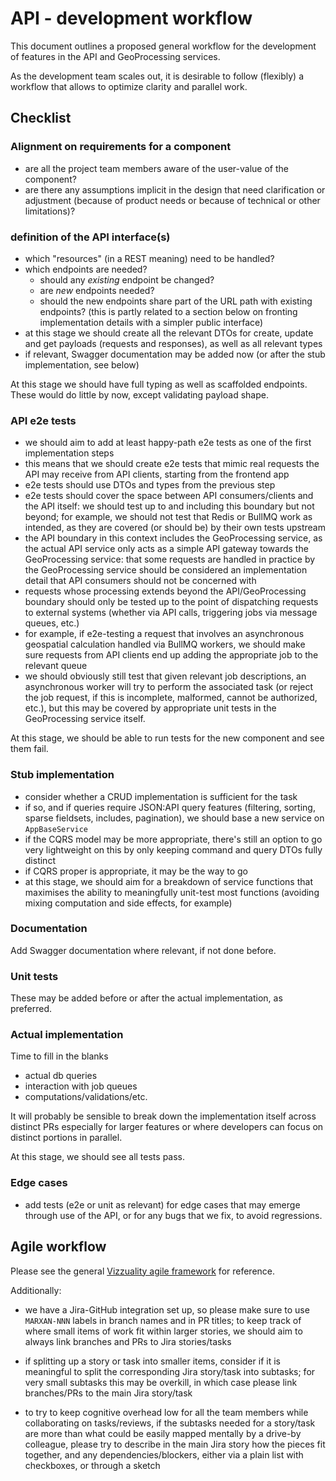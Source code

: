 # API - development workflow

This document outlines a proposed general workflow for the development of
features in the API and GeoProcessing services.

As the development team scales out, it is desirable to follow (flexibly) a
workflow that allows to optimize clarity and parallel work.

## Checklist

### Alignment on requirements for a component

* are all the project team members aware of the user-value of the component?
* are there any assumptions implicit in the design that need clarification or
  adjustment (because of product needs or because of technical or other
  limitations)?

### definition of the API interface(s)

* which "resources" (in a REST meaning) need to be handled?
* which endpoints are needed?
  * should any *existing* endpoint be changed?
  * are *new* endpoints needed?
  * should the new endpoints share part of the URL path with existing
    endpoints? (this is partly related to a section below on fronting
    implementation details with a simpler public interface)
* at this stage we should create all the relevant DTOs for create, update and
  get payloads (requests and responses), as well as all relevant types
* if relevant, Swagger documentation may be added now (or after the stub
  implementation, see below)
  
At this stage we should have full typing as well as scaffolded endpoints. These
would do little by now, except validating payload shape.

### API e2e tests

* we should aim to add at least happy-path e2e tests as one of the first
  implementation steps
* this means that we should create e2e tests that mimic real requests the API
  may receive from API clients, starting from the frontend app
* e2e tests should use DTOs and types from the previous step
* e2e tests should cover the space between API consumers/clients and the API
  itself: we should test up to and including this boundary but not beyond; for
  example, we should not test that Redis or BullMQ work as intended, as they are
  covered (or should be) by their own tests upstream
* the API boundary in this context includes the GeoProcessing service, as the
  actual API service only acts as a simple API gateway towards the GeoProcessing
  service: that some requests are handled in practice by the GeoProcessing
  service should be considered an implementation detail that API consumers
  should not be concerned with
* requests whose processing extends beyond the API/GeoProcessing boundary should
  only be tested up to the point of dispatching requests to external systems
  (whether via API calls, triggering jobs via message queues, etc.)
* for example, if e2e-testing a request that involves an asynchronous geospatial
  calculation handled via BullMQ workers, we should make sure requests from API
  clients end up adding the appropriate job to the relevant queue
* we should obviously still test that given relevant job descriptions, an
  asynchronous worker will try to perform the associated task (or reject the
  job request, if this is incomplete, malformed, cannot be authorized, etc.),
  but this may be covered by appropriate unit tests in the GeoProcessing
  service itself.

At this stage, we should be able to run tests for the new component and see them
fail.

### Stub implementation

* consider whether a CRUD implementation is sufficient for the task
* if so, and if queries require JSON:API query features (filtering, sorting,
  sparse fieldsets, includes, pagination), we should base a new service on
  `AppBaseService`
* if the CQRS model may be more appropriate, there's still an option to go
  very lightweight on this by only keeping command and query DTOs fully distinct
* if CQRS proper is appropriate, it may be the way to go
* at this stage, we should aim for a breakdown of service functions that
  maximises the ability to meaningfully unit-test most functions (avoiding
  mixing computation and side effects, for example)

### Documentation

Add Swagger documentation where relevant, if not done before.

### Unit tests

These may be added before or after the actual implementation, as preferred.

### Actual implementation

Time to fill in the blanks

* actual db queries
* interaction with job queues
* computations/validations/etc.

It will probably be sensible to break down the implementation itself across
distinct PRs especially for larger features or where developers can focus on
distinct portions in parallel.

At this stage, we should see all tests pass.

### Edge cases

* add tests (e2e or unit as relevant) for edge cases that may emerge through
  use of the API, or for any bugs that we fix, to avoid regressions.

## Agile workflow

Please see the general [Vizzuality agile
framework](https://vizzuality.github.io/playbook/projects/agile-framework/) for
reference.

Additionally:

* we have a Jira-GitHub integration set up, so please make sure to use
  `MARXAN-NNN` labels in branch names and in PR titles; to keep track of where
  small items of work fit within larger stories, we should aim to always link
  branches and PRs to Jira stories/tasks

* if splitting up a story or task into smaller items, consider if it is
  meaningful to split the corresponding Jira story/task into subtasks; for very
  small subtasks this may be overkill, in which case please link branches/PRs to
  the main Jira story/task

* to try to keep cognitive overhead low for all the team members while
  collaborating on tasks/reviews, if the subtasks needed for a story/task are
  more than what could be easily mapped mentally by a drive-by colleague, please
  try to describe in the main Jira story how the pieces fit together, and any
  dependencies/blockers, either via a plain list with checkboxes, or through a
  sketch

